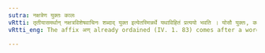 ```yaml
---
sutra: नक्षत्रेण युक्तः कालः
vRtti: तृतीयासमर्थान् नक्षत्रविशेषवाचिनः शब्दाद् युक्त इत्येतस्मिन्नर्थे यथाविहितं प्रत्ययो भवति । योसौ युक्तः, कालश्चेत्स भवति ॥
vRtti_eng: The affix अण् already ordained (IV. 1. 83) comes after a word in the instrumental case in construction, which is the name of a lunar mansion, to signify a time connected with the asterism.

---
```

